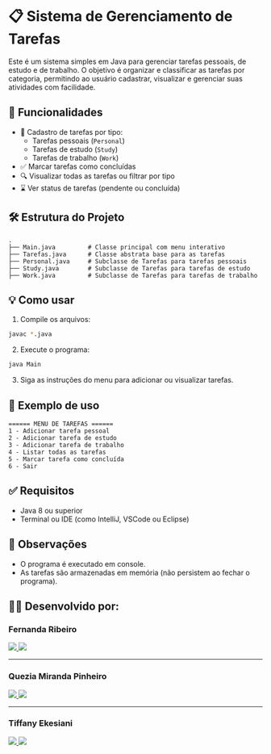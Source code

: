 # 📋 Sistema de Gerenciamento de Tarefas

Este é um sistema simples em Java para gerenciar tarefas pessoais, de estudo e de trabalho. O objetivo é organizar e classificar as tarefas por categoria, permitindo ao usuário cadastrar, visualizar e gerenciar suas atividades com facilidade.

## 🚀 Funcionalidades

- 📌 Cadastro de tarefas por tipo:
  - Tarefas pessoais (`Personal`)
  - Tarefas de estudo (`Study`)
  - Tarefas de trabalho (`Work`)
- ✅ Marcar tarefas como concluídas
- 🔍 Visualizar todas as tarefas ou filtrar por tipo
- ⌛ Ver status de tarefas (pendente ou concluída)

## 🛠️ Estrutura do Projeto

```
.
├── Main.java         # Classe principal com menu interativo
├── Tarefas.java      # Classe abstrata base para as tarefas
├── Personal.java     # Subclasse de Tarefas para tarefas pessoais
├── Study.java        # Subclasse de Tarefas para tarefas de estudo
├── Work.java         # Subclasse de Tarefas para tarefas de trabalho
```

## 💡 Como usar

1. Compile os arquivos:

```bash
javac *.java
```

2. Execute o programa:

```bash
java Main
```

3. Siga as instruções do menu para adicionar ou visualizar tarefas.

## 🧠 Exemplo de uso

```
====== MENU DE TAREFAS ======
1 - Adicionar tarefa pessoal
2 - Adicionar tarefa de estudo
3 - Adicionar tarefa de trabalho
4 - Listar todas as tarefas
5 - Marcar tarefa como concluída
6 - Sair
```

## ✅ Requisitos

- Java 8 ou superior
- Terminal ou IDE (como IntelliJ, VSCode ou Eclipse)

## 📌 Observações

- O programa é executado em console.
- As tarefas são armazenadas em memória (não persistem ao fechar o programa).



## 👩‍💻 Desenvolvido por:


### Fernanda Ribeiro

<a href="https://github.com/f3f3h" target="_blank">
  <img src="https://img.shields.io/badge/GitHub-C71585?style=for-the-badge&logo=github&logoColor=white">
</a>
<a href="https://www.linkedin.com/in/f3f3h/" target="_blank">
  <img src="https://img.shields.io/badge/LinkedIn-C71585?style=for-the-badge&logo=linkedin&logoColor=white">
</a>

---

###  Quezia Miranda Pinheiro

<a href="https://github.com/queziamirandaDev" target="_blank">
  <img src="https://img.shields.io/badge/GitHub-C71585?style=for-the-badge&logo=github&logoColor=white">
</a>
<a href="https://www.linkedin.com/in/quezia-miranda/" target="_blank">
  <img src="https://img.shields.io/badge/LinkedIn-C71585?style=for-the-badge&logo=linkedin&logoColor=white">
</a>

---

###  Tiffany Ekesiani

<a href="https://github.com/TiffanyEkesiani" target="_blank">
  <img src="https://img.shields.io/badge/GitHub-C71585?style=for-the-badge&logo=github&logoColor=white">
</a>
<a href="https://www.linkedin.com/in/tiffanyekesiani/" target="_blank">
  <img src="https://img.shields.io/badge/LinkedIn-C71585?style=for-the-badge&logo=linkedin&logoColor=white">
</a>

</div>
